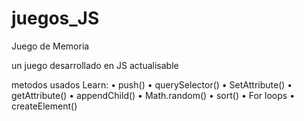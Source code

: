 # juegos_JS

Juego de Memoria

un juego desarrollado en JS actualisable 

metodos usados
Learn:
  • push()
  • querySelector()
  • SetAttribute()
  • getAttribute()
  • appendChild()
  • Math.random()
  • sort()
  • For loops
  • createElement()
